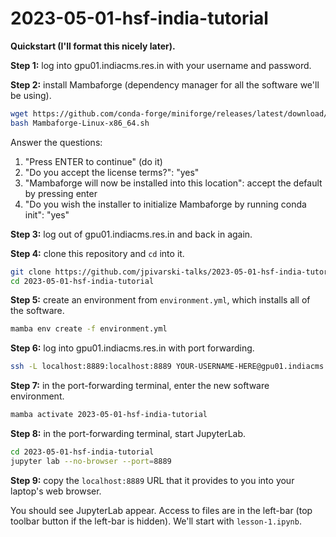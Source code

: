 # 2023-05-01-hsf-india-tutorial

**Quickstart (I'll format this nicely later).**

**Step 1:** log into gpu01.indiacms.res.in with your username and password.

**Step 2:** install Mambaforge (dependency manager for all the software we'll be using).

```bash
wget https://github.com/conda-forge/miniforge/releases/latest/download/Mambaforge-Linux-x86_64.sh
bash Mambaforge-Linux-x86_64.sh
```

Answer the questions:

  1. "Press ENTER to continue" (do it)
  2. "Do you accept the license terms?": "yes"
  3. "Mambaforge will now be installed into this location": accept the default by pressing enter
  4. "Do you wish the installer to initialize Mambaforge by running conda init": "yes"

**Step 3:** log out of gpu01.indiacms.res.in and back in again.

**Step 4:** clone this repository and `cd` into it.

```bash
git clone https://github.com/jpivarski-talks/2023-05-01-hsf-india-tutorial.git
cd 2023-05-01-hsf-india-tutorial
```

**Step 5:** create an environment from `environment.yml`, which installs all of the software.

```bash
mamba env create -f environment.yml
```

**Step 6:** log into gpu01.indiacms.res.in with port forwarding.

```bash
ssh -L localhost:8889:localhost:8889 YOUR-USERNAME-HERE@gpu01.indiacms.res.in
```

**Step 7:** in the port-forwarding terminal, enter the new software environment.

```bash
mamba activate 2023-05-01-hsf-india-tutorial
```

**Step 8:** in the port-forwarding terminal, start JupyterLab.

```bash
cd 2023-05-01-hsf-india-tutorial
jupyter lab --no-browser --port=8889
```

**Step 9:** copy the `localhost:8889` URL that it provides to you into your laptop's web browser.

You should see JupyterLab appear. Access to files are in the left-bar (top toolbar button if the left-bar is hidden). We'll start with `lesson-1.ipynb`.

